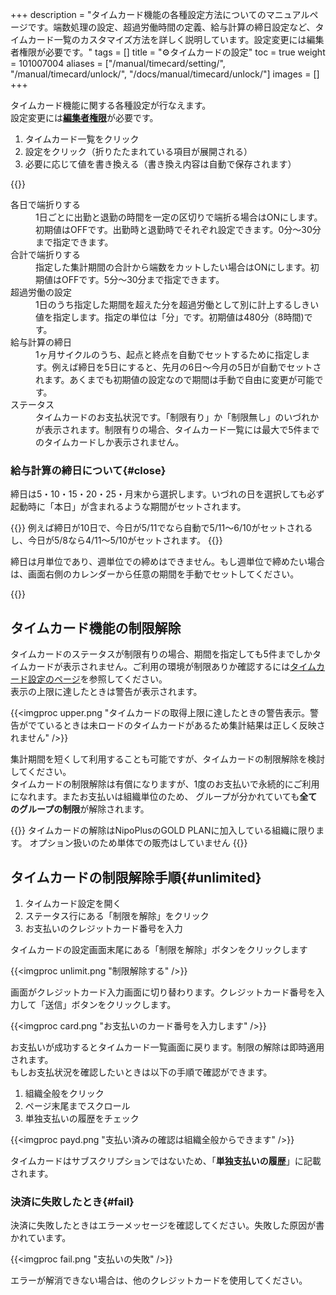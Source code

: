 +++
description = "タイムカード機能の各種設定方法についてのマニュアルページです。端数処理の設定、超過労働時間の定義、給与計算の締日設定など、タイムカード一覧のカスタマイズ方法を詳しく説明しています。設定変更には編集者権限が必要です。"
tags = []
title = "⚙️タイムカードの設定"
toc = true
weight = 101007004
aliases = ["/manual/timecard/setting/", "/manual/timecard/unlock/", "/docs/manual/timecard/unlock/"]
images = []
+++

タイムカード機能に関する各種設定が行なえます。  
設定変更には[**編集者権限**](/docs/manual/initial-setting/staff/rank/)が必要です。

1. タイムカード一覧をクリック
1. 設定をクリック（折りたたまれている項目が展開される）
1. 必要に応じて値を書き換える（書き換え内容は自動で保存されます）

{{<appscreen filename="setting" title="タイムカード機能の設定項目。折りたたまれているためクリックして展開します">}}

<dl class="basic">
  <dt>各日で端折りする</dt>
  <dd>1日ごとに出勤と退勤の時間を一定の区切りで端折る場合はONにします。初期値はOFFです。出勤時と退勤時でそれぞれ設定できます。0分〜30分まで指定できます。</dd>
  <dt>合計で端折りする</dt>
  <dd>指定した集計期間の合計から端数をカットしたい場合はONにします。初期値はOFFです。5分〜30分まで指定できます。</dd>
  <dt>超過労働の設定</dt>
  <dd>1日のうち指定した期間を超えた分を超過労働として別に計上するしきい値を指定します。指定の単位は「分」です。初期値は480分（8時間)です。</dd>
  <dt>給与計算の締日</dt>
  <dd>1ヶ月サイクルのうち、起点と終点を自動でセットするために指定します。例えば締日を5日にすると、先月の6日〜今月の5日が自動でセットされます。あくまでも初期値の設定なので期間は手動で自由に変更が可能です。</dd>
  <dt>ステータス</dt>
  <dd>タイムカードのお支払状況です。「制限有り」か「制限無し」のいづれかが表示されます。制限有りの場合、タイムカード一覧には最大で5件までのタイムカードしか表示されません。</dd>
</dl>


### 給与計算の締日について{#close}

締日は5・10・15・20・25・月末から選択します。いづれの日を選択しても必ず起動時に「本日」が含まれるような期間がセットされます。  

{{<alice pos="left" icon="default">}}
例えば締日が10日で、今日が5/11でなら自動で5/11〜6/10がセットされるし、今日が5/8なら4/11〜5/10がセットされます。
{{</alice>}}

締日は月単位であり、週単位での締めはできません。もし週単位で締めたい場合は、画面右側のカレンダーから任意の期間を手動でセットしてください。

{{<appscreen filename="date-picker" title="週単位でタイムカードを集計する際は期間をカレンダーから手動で切り替えます">}}


## タイムカード機能の制限解除


タイムカードのステータスが制限有りの場合、期間を指定しても5件までしかタイムカードが表示されません。ご利用の環境が制限ありか確認するには[タイムカード設定のページ](/docs/manual/timecard/setting/)を参照してください。  
表示の上限に達したときは警告が表示されます。

{{<imgproc upper.png "タイムカードの取得上限に達したときの警告表示。警告がでているときは未ロードのタイムカードがあるため集計結果は正しく反映されません" />}}

集計期間を短くして利用することも可能ですが、タイムカードの制限解除を検討してください。  
タイムカードの制限解除は有償になりますが、1度のお支払いで永続的にご利用になれます。またお支払いは組織単位のため、
グループが分かれていても**全てのグループの制限**が解除されます。

{{<alice pos="left" icon="default">}}
タイムカードの解除はNipoPlusのGOLD PLANに加入している組織に限ります。
オプション扱いのため単体での販売はしていません
{{</alice>}}

## タイムカードの制限解除手順{#unlimited}

1. タイムカード設定を開く
1. ステータス行にある「制限を解除」をクリック
1. お支払いのクレジットカード番号を入力

タイムカードの設定画面末尾にある「制限を解除」ボタンをクリックします

{{<imgproc unlimit.png "制限解除する" />}}

画面がクレジットカード入力画面に切り替わります。クレジットカード番号を入力して「送信」ボタンをクリックします。

{{<imgproc card.png "お支払いのカード番号を入力します" />}}

お支払いが成功するとタイムカード一覧画面に戻ります。制限の解除は即時適用されます。  
もしお支払状況を確認したいときは以下の手順で確認ができます。

1. 組織全般をクリック
1. ページ末尾までスクロール
1. 単独支払いの履歴をチェック

{{<imgproc payd.png "支払い済みの確認は組織全般からできます" />}}

タイムカードはサブスクリプションではないため、「**単独支払いの履歴**」に記載されます。

### 決済に失敗したとき{#fail}

決済に失敗したときはエラーメッセージを確認してください。失敗した原因が書かれています。

{{<imgproc fail.png "支払いの失敗" />}}

エラーが解消できない場合は、他のクレジットカードを使用してください。
